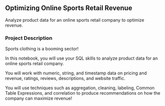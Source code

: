 ## Optimizing Online Sports Retail Revenue

Analyze product data for an online sports retail company to optimize revenue.

### Project Description
Sports clothing is a booming sector!

In this notebook, you will use your SQL skills to analyze product data for an online sports retail company.

You will work with numeric, string, and timestamp data on pricing and revenue, ratings, reviews, descriptions, and website traffic.

You will use techniques such as aggregation, cleaning, labeling, Common Table Expressions, and correlation to produce recommendations on how the company can maximize revenue!

